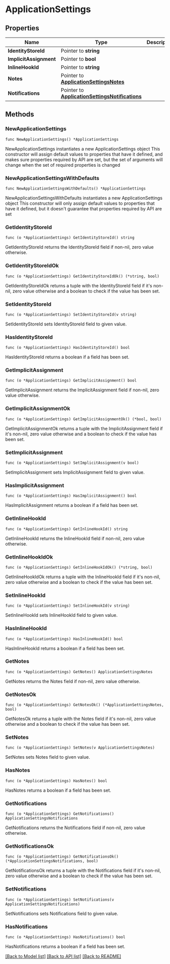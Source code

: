 # ApplicationSettings

## Properties

Name | Type | Description | Notes
------------ | ------------- | ------------- | -------------
**IdentityStoreId** | Pointer to **string** |  | [optional] 
**ImplicitAssignment** | Pointer to **bool** |  | [optional] 
**InlineHookId** | Pointer to **string** |  | [optional] 
**Notes** | Pointer to [**ApplicationSettingsNotes**](ApplicationSettingsNotes.md) |  | [optional] 
**Notifications** | Pointer to [**ApplicationSettingsNotifications**](ApplicationSettingsNotifications.md) |  | [optional] 

## Methods

### NewApplicationSettings

`func NewApplicationSettings() *ApplicationSettings`

NewApplicationSettings instantiates a new ApplicationSettings object
This constructor will assign default values to properties that have it defined,
and makes sure properties required by API are set, but the set of arguments
will change when the set of required properties is changed

### NewApplicationSettingsWithDefaults

`func NewApplicationSettingsWithDefaults() *ApplicationSettings`

NewApplicationSettingsWithDefaults instantiates a new ApplicationSettings object
This constructor will only assign default values to properties that have it defined,
but it doesn't guarantee that properties required by API are set

### GetIdentityStoreId

`func (o *ApplicationSettings) GetIdentityStoreId() string`

GetIdentityStoreId returns the IdentityStoreId field if non-nil, zero value otherwise.

### GetIdentityStoreIdOk

`func (o *ApplicationSettings) GetIdentityStoreIdOk() (*string, bool)`

GetIdentityStoreIdOk returns a tuple with the IdentityStoreId field if it's non-nil, zero value otherwise
and a boolean to check if the value has been set.

### SetIdentityStoreId

`func (o *ApplicationSettings) SetIdentityStoreId(v string)`

SetIdentityStoreId sets IdentityStoreId field to given value.

### HasIdentityStoreId

`func (o *ApplicationSettings) HasIdentityStoreId() bool`

HasIdentityStoreId returns a boolean if a field has been set.

### GetImplicitAssignment

`func (o *ApplicationSettings) GetImplicitAssignment() bool`

GetImplicitAssignment returns the ImplicitAssignment field if non-nil, zero value otherwise.

### GetImplicitAssignmentOk

`func (o *ApplicationSettings) GetImplicitAssignmentOk() (*bool, bool)`

GetImplicitAssignmentOk returns a tuple with the ImplicitAssignment field if it's non-nil, zero value otherwise
and a boolean to check if the value has been set.

### SetImplicitAssignment

`func (o *ApplicationSettings) SetImplicitAssignment(v bool)`

SetImplicitAssignment sets ImplicitAssignment field to given value.

### HasImplicitAssignment

`func (o *ApplicationSettings) HasImplicitAssignment() bool`

HasImplicitAssignment returns a boolean if a field has been set.

### GetInlineHookId

`func (o *ApplicationSettings) GetInlineHookId() string`

GetInlineHookId returns the InlineHookId field if non-nil, zero value otherwise.

### GetInlineHookIdOk

`func (o *ApplicationSettings) GetInlineHookIdOk() (*string, bool)`

GetInlineHookIdOk returns a tuple with the InlineHookId field if it's non-nil, zero value otherwise
and a boolean to check if the value has been set.

### SetInlineHookId

`func (o *ApplicationSettings) SetInlineHookId(v string)`

SetInlineHookId sets InlineHookId field to given value.

### HasInlineHookId

`func (o *ApplicationSettings) HasInlineHookId() bool`

HasInlineHookId returns a boolean if a field has been set.

### GetNotes

`func (o *ApplicationSettings) GetNotes() ApplicationSettingsNotes`

GetNotes returns the Notes field if non-nil, zero value otherwise.

### GetNotesOk

`func (o *ApplicationSettings) GetNotesOk() (*ApplicationSettingsNotes, bool)`

GetNotesOk returns a tuple with the Notes field if it's non-nil, zero value otherwise
and a boolean to check if the value has been set.

### SetNotes

`func (o *ApplicationSettings) SetNotes(v ApplicationSettingsNotes)`

SetNotes sets Notes field to given value.

### HasNotes

`func (o *ApplicationSettings) HasNotes() bool`

HasNotes returns a boolean if a field has been set.

### GetNotifications

`func (o *ApplicationSettings) GetNotifications() ApplicationSettingsNotifications`

GetNotifications returns the Notifications field if non-nil, zero value otherwise.

### GetNotificationsOk

`func (o *ApplicationSettings) GetNotificationsOk() (*ApplicationSettingsNotifications, bool)`

GetNotificationsOk returns a tuple with the Notifications field if it's non-nil, zero value otherwise
and a boolean to check if the value has been set.

### SetNotifications

`func (o *ApplicationSettings) SetNotifications(v ApplicationSettingsNotifications)`

SetNotifications sets Notifications field to given value.

### HasNotifications

`func (o *ApplicationSettings) HasNotifications() bool`

HasNotifications returns a boolean if a field has been set.


[[Back to Model list]](../README.md#documentation-for-models) [[Back to API list]](../README.md#documentation-for-api-endpoints) [[Back to README]](../README.md)


